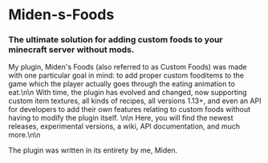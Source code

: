 # Miden-s-Foods
<h3>The ultimate solution for adding custom foods to your minecraft server without mods.</h3>
<p>My plugin, Miden's Foods (also referred to as Custom Foods) was made with one particular goal in mind: to add proper custom fooditems to the game which the player actually goes through the eating animation to eat.\n\n
With time, the plugin has evolved and changed, now supporting custom item textures, all kinds of recipes, all versions 1.13+, and even an API for developers to add their own features relating to custom foods without having to modify the plugin itself. \n\n
Here, you will find the newest releases, experimental versions, a wiki, API documentation, and much more.\n\n

The plugin was written in its entirety by me, Miden.</p>

